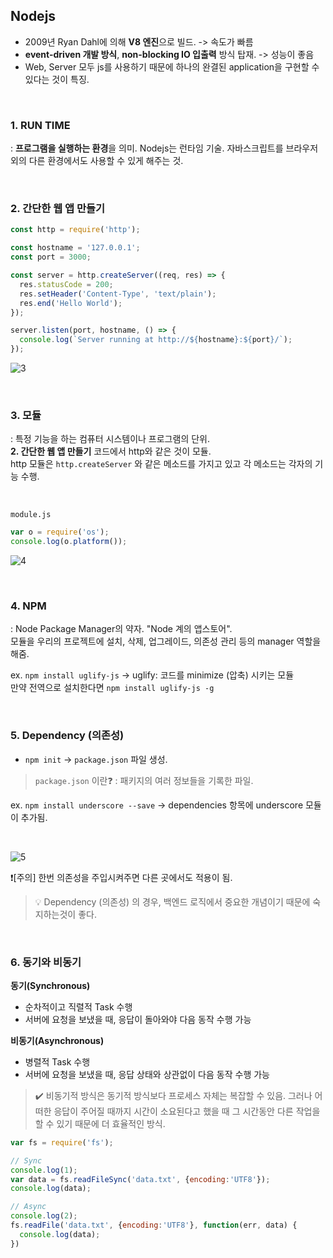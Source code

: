 ## Nodejs
- 2009년 Ryan Dahl에 의해 **V8 엔진**으로 빌드. -> 속도가 빠름
- **event-driven 개발 방식**, **non-blocking IO 입출력** 방식 탑재. -> 성능이 좋음
- Web, Server 모두 js를 사용하기 때문에 하나의 완결된 application을 구현할 수 있다는 것이 특징.


<br>

### 1. RUN TIME
: **프로그램을 실행하는 환경**을 의미. Nodejs는 런타임 기술.
자바스크립트를 브라우저 외의 다른 환경에서도 사용할 수 있게 해주는 것.

<br>

### 2. 간단한 웹 앱 만들기
```javascript
const http = require('http');

const hostname = '127.0.0.1';
const port = 3000;

const server = http.createServer((req, res) => {
  res.statusCode = 200;
  res.setHeader('Content-Type', 'text/plain');
  res.end('Hello World');
});

server.listen(port, hostname, () => {
  console.log(`Server running at http://${hostname}:${port}/`);
});
```

![3](https://user-images.githubusercontent.com/87354210/172512438-167384ee-5fe7-477e-a4f2-753117f500f2.png)

<br>

### 3. 모듈
: 특정 기능을 하는 컴퓨터 시스템이나 프로그램의 단위.
<br>
**2. 간단한 웹 앱 만들기** 코드에서 http와 같은 것이 모듈.
<br>
http 모듈은 `http.createServer` 와 같은 메소드를 가지고 있고 각 메소드는 각자의 기능 수행.

<br>

`module.js`
```javascript
var o = require('os');
console.log(o.platform());
```

![4](https://user-images.githubusercontent.com/87354210/172513288-92daf255-9388-4ef2-beae-ca7ad0f7f93d.png)

<br>

### 4. NPM
: Node Package Manager의 약자.
"Node 계의 앱스토어".
<br>
모듈을 우리의 프로젝트에 설치, 삭제, 업그레이드, 의존성 관리 등의 manager 역할을 해줌.

ex. `npm install uglify-js` -> uglify: 코드를 minimize (압축) 시키는 모듈
<br>
만약 전역으로 설치한다면 `npm install uglify-js -g`

<br>

### 5. Dependency (의존성)
- `npm init` -> `package.json` 파일 생성.

> `package.json` 이란❓
: 패키지의 여러 정보들을 기록한 파일.

ex. `npm install underscore --save` -> dependencies 항목에 underscore 모듈이 추가됨.

<br>

![5](https://user-images.githubusercontent.com/87354210/172515168-0169fca7-7f25-4276-95cc-4c2b7e44d4b0.png)

❗[주의] 한번 의존성을 주입시켜주면 다른 곳에서도 적용이 됨.
<br>
> 💡 Dependency (의존성) 의 경우, 백엔드 로직에서 중요한 개념이기 때문에 숙지하는것이 좋다.

<br>

### 6. 동기와 비동기
**동기(Synchronous)**
- 순차적이고 직렬적 Task 수행
- 서버에 요청을 보냈을 때, 응답이 돌아와야 다음 동작 수행 가능

**비동기(Asynchronous)**
- 병렬적 Task 수행
- 서버에 요청을 보냈을 때, 응답 상태와 상관없이 다음 동작 수행 가능

> ✔️ 비동기적 방식은 동기적 방식보다 프로세스 자체는 복잡할 수 있음.   그러나 어떠한 응답이 주어질 때까지 시간이 소요된다고 했을 때 그 시간동안 다른 작업을 할 수 있기 때문에 더 효율적인 방식.

```javascript
var fs = require('fs');

// Sync
console.log(1);
var data = fs.readFileSync('data.txt', {encoding:'UTF8'});
console.log(data);

// Async
console.log(2);
fs.readFile('data.txt', {encoding:'UTF8'}, function(err, data) {
  console.log(data);
})
```
